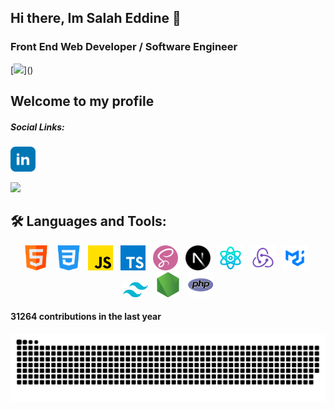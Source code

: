 ## Hi there, Im Salah Eddine 👋
### Front End Web Developer / Software Engineer 
[![](https://readme-typing-svg.herokuapp.com?font=Quantico&color=01D248&lines=Typescript;React;React%20Native;NextJs;)]()
## Welcome to my profile

##### Social Links:
<a href='https://www.linkedin.com/in/salah-daci/'><img src="https://github.com/dacitto/images-icons/blob/main/linkedin.png" alt="html" style="width:40px"/></a>

![](https://mir-s3-cdn-cf.behance.net/project_modules/max_1200/4ff07986208593.5d9a654e92f36.gif)

<!-- ## Some of my projects

 <div align="center">

|#| Project (live preview)  | Repo |
|-| ----------- | ----------- |
|1| [Social media dashboard](https://dacitto.github.io/social-media-dashboard-with-theme-switcher/)|[<img src="https://github.com/dacitto/images-icons/blob/main/github.png" alt="html" style="width:40px;"/>](https://github.com/dacitto/social-media-dashboard-with-theme-switcher)
|2| [Bookshelf react app](https://dacitto.github.io/bookshelf-react/)|[<img src="https://github.com/dacitto/images-icons/blob/main/github.png" alt="" style="width:40px;"/>](https://github.com/dacitto/bookshelf-react/)
|3| [Todo react app](https://dacitto.github.io/todo-react/)|[<img src="https://github.com/dacitto/images-icons/blob/main/github.png" alt="" style="width:40px;"/>](https://github.com/dacitto/todo-react)
|4| [Easybank landing page](https://dacitto.github.io/Easybank-landing-page/)|[<img src="https://github.com/dacitto/images-icons/blob/main/github.png" alt="" style="width:40px;"/>](https://github.com/dacitto/Easybank-landing-page)
|5| [Clipboard landing page](https://dacitto.github.io/clipboard-landing-page/)|[<img src="https://github.com/dacitto/images-icons/blob/main/github.png" alt="" style="width:40px;"/>](https://github.com/dacitto/clipboard-landing-page)
|6| [Fylo landing page](https://dacitto.github.io/fylo-dark-theme-landing-page/)|[<img src="https://github.com/dacitto/images-icons/blob/main/github.png" alt="" style="width:40px;"/>](https://github.com/dacitto/fylo-dark-theme-landing-page)
|7| [Weatherly weather app](https://weathely.netlify.app/)|[<img src="https://github.com/dacitto/images-icons/blob/main/github.png" alt="" style="width:40px;"/>](https://github.com/dacitto/weather-app)
|8| [UdaciCard (React Native)](https://github.com/dacitto/UdaciCards) | [<img src="https://github.com/dacitto/images-icons/blob/main/github.png" alt="" style="width:40px;"/>](https://github.com/dacitto/UdaciCards)
|9| [Would You Rather](https://would-you-rather-redux.netlify.app) | [<img src="https://github.com/dacitto/images-icons/blob/main/github.png" alt="" style="width:40px;"/>](https://github.com/dacitto/Would-You-Rather)
|10| [Apk Store](https://github.com/dacitto/apk-store) | [<img src="https://github.com/dacitto/images-icons/blob/main/github.png" alt="" style="width:40px;"/>](https://github.com/dacitto/apk-store)


</div>
<!--  ### Latest Project 
 #### Weatherly

 [Weatherly weather app (live preview)](https://weathely.netlify.app/)
 <div align="center">
 
 
  [<img src="https://github.com/dacitto/images-icons/blob/main/previews/weatherly.png"  style="width:80%"/>](https://weathely.netlify.app/)
 
 
</div> --> 


## 🛠️ Languages and Tools:

<div align="center">
  <img src="https://github.com/dacitto/images-icons/blob/main/html.png" alt="html" style="width:40px;"/>&nbsp;&nbsp;
  <img src="https://github.com/dacitto/images-icons/blob/main/css-3.png" alt="css" style="width:40px"/>&nbsp;&nbsp;
  <img src="https://github.com/dacitto/images-icons/blob/main/js.png" alt="javascript" style="width:40px"/>&nbsp;&nbsp;
   <img src="https://github.com/dacitto/images-icons/blob/main/typescript.png" alt="typescript" style="width:40px"/>&nbsp;&nbsp;
  <img src="https://github.com/dacitto/images-icons/blob/main/sass.png" alt="sass" style="width:40px"/>&nbsp;&nbsp;
  <img src="https://github.com/dacitto/images-icons/blob/main/nextjs2.png" alt="nextjs" style="width:40px;background:white"/>&nbsp;&nbsp;
  <img src="https://github.com/dacitto/images-icons/blob/main/science.png" alt="react" style="width:40px"/>&nbsp;&nbsp;
  <img src="https://github.com/dacitto/images-icons/blob/main/redux.png" alt="redux" style="width:40px"/>&nbsp;&nbsp;
   <img src="https://github.com/dacitto/images-icons/blob/main/mui.png" alt="mui" style="width:40px"/>&nbsp;&nbsp;
  <img src="https://github.com/dacitto/images-icons/blob/main/tailwind-css.png" alt="tailwind" style="width:40px"/>&nbsp;&nbsp;
  <img src="https://github.com/dacitto/images-icons/blob/main/node-js.png" alt="node-js" style="width:40px"/>&nbsp;&nbsp;
  <img src="https://github.com/dacitto/images-icons/blob/main/php.png" alt="php" style="width:40px"/>
  
</div>


#### 31264 contributions in the last year
 
![](https://github.com/dacitto/images-icons/blob/main/commits-snake.svg)

